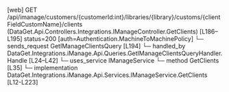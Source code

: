 [web] GET /api/imanage/customers/{customerId:int}/libraries/{library}/customs/{clientFieldCustomName}/clients  (DataGet.Api.Controllers.Integrations.IManageController.GetClients)  [L186–L195] status=200 [auth=Authentication.MachineToMachinePolicy]
  └─ sends_request GetIManageClientsQuery [L194]
    └─ handled_by DataGet.Integrations.iManage.Api.Queries.GetIManageClientsQueryHandler.Handle [L24–L42]
      └─ uses_service IManageService
        └─ method GetClients [L35]
          └─ implementation DataGet.Integrations.iManage.Api.Services.IManageService.GetClients [L12-L223]


